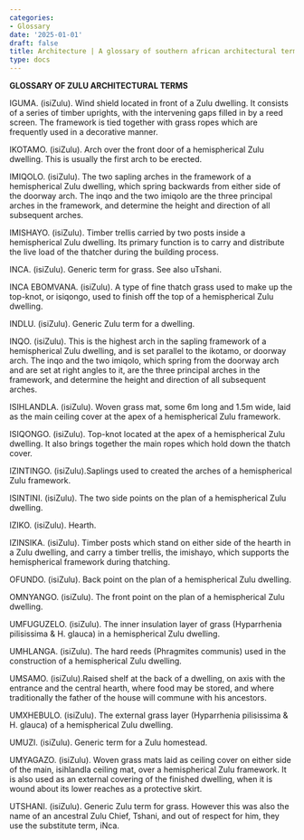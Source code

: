 ```yaml
---
categories:
- Glossary
date: '2025-01-01'
draft: false
title: Architecture | A glossary of southern african architectural terms
type: docs
---
```


**GLOSSARY OF ZULU ARCHITECTURAL TERMS**

IGUMA. (isiZulu). Wind shield located in front of a Zulu dwelling. It consists of a series of timber uprights, with the intervening gaps filled in by a reed screen. The framework is tied together with grass ropes which are frequently used in a decorative manner.

IKOTAMO. (isiZulu). Arch over the front door of a hemispherical Zulu dwelling. This is usually the first arch to be erected.

IMIQOLO. (isiZulu). The two sapling arches in the framework of a hemispherical Zulu dwelling, which spring backwards from either side of the doorway arch. The inqo and the two imiqolo are the three principal arches in the framework, and determine the height and direction of all subsequent arches.

IMISHAYO. (isiZulu). Timber trellis carried by two posts inside a hemispherical Zulu dwelling. Its primary function is to carry and distribute the live load of the thatcher during the building process.

INCA. (isiZulu). Generic term for grass. See also uTshani.

INCA EBOMVANA. (isiZulu). A type of fine thatch grass used to make up the top-knot, or isiqongo, used to finish off the top of a hemispherical Zulu dwelling.

INDLU. (isiZulu). Generic Zulu term for a dwelling.

INQO. (isiZulu). This is the highest arch in the sapling framework of a hemispherical Zulu dwelling, and is set parallel to the ikotamo, or doorway arch. The inqo and the two imiqolo, which spring from the doorway arch and are set at right angles to it, are the three principal arches in the framework, and determine the height and direction of all subsequent arches.

ISIHLANDLA. (isiZulu). Woven grass mat, some 6m long and 1.5m wide, laid as the main ceiling cover at the apex of a hemispherical Zulu framework. 

ISIQONGO. (isiZulu). Top-knot located at the apex of a hemispherical Zulu dwelling. It also brings together the main ropes which hold down the thatch cover.

IZINTINGO. (isiZulu).Saplings used to created the arches of a hemispherical Zulu framework.

ISINTINI. (isiZulu). The two side points on the plan of a hemispherical Zulu dwelling.

IZIKO. (isiZulu). Hearth.

IZINSIKA. (isiZulu). Timber posts which stand on either side of the hearth in a Zulu dwelling, and carry a timber trellis, the imishayo, which supports the hemispherical framework during thatching.

OFUNDO. (isiZulu). Back point on the plan of a hemispherical Zulu dwelling.

OMNYANGO. (isiZulu). The front point on the plan of a hemispherical Zulu dwelling.

UMFUGUZELO. (isiZulu). The inner insulation layer of grass (Hyparrhenia pilisissima & H. glauca) in a hemispherical Zulu dwelling.

UMHLANGA. (isiZulu). The hard reeds (Phragmites communis) used in the construction of a hemispherical Zulu dwelling.

UMSAMO. (isiZulu).Raised shelf at the back of a dwelling, on axis with the entrance and the central hearth, where food may be stored, and where traditionally the father of the house will commune with his ancestors.

UMXHEBULO. (isiZulu). The external grass layer (Hyparrhenia pilisissima & H. glauca) of a hemispherical Zulu dwelling.

UMUZI. (isiZulu). Generic term for a Zulu homestead.

UMYAGAZO. (isiZulu). Woven grass mats laid as ceiling cover on either side of the main, isihlandla ceiling mat, over a hemispherical Zulu framework. It is also used as an external covering of the finished dwelling, when it is wound about its lower reaches as a protective skirt.

UTSHANI. (isiZulu). Generic Zulu term for grass. However this was also the name of an ancestral Zulu Chief, Tshani, and out of respect for him, they use the substitute term, iNca.